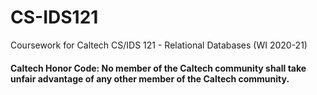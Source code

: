 # CS-IDS121
Coursework for Caltech CS/IDS 121 - Relational Databases (WI 2020-21)

#### Caltech Honor Code: No member of the Caltech community shall take unfair advantage of any other member of the Caltech community.
